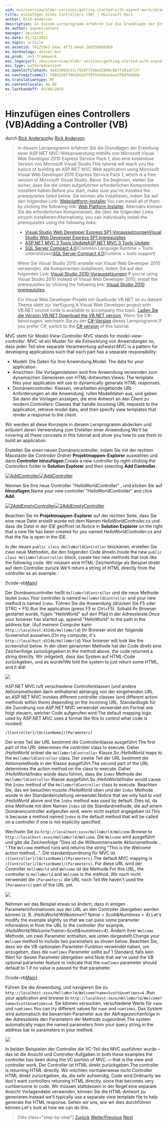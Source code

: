 ```yaml
---
uid: mvc/overview/older-versions/getting-started-with-aspnet-mvc3/vb/adding-a-controller
title: Hinzufügen eines Controllers (VB) | Microsoft Docs
author: Rick-Anderson
description: In diesem Lernprogramm erfahren Sie die Grundlagen der Erstellung einer ASP.NET MVC-Webanwendung mithilfe von Microsoft Visual Web Developer 2010 Express Service Pack 1, also...
ms.author: aspnetcontent
manager: wpickett
ms.date: 01/12/2011
ms.topic: article
ms.assetid: 741259e1-54ac-4f71-b4e8-2bd5560bb950
ms.technology: dotnet-mvc
ms.prod: .net-framework
msc.legacyurl: /mvc/overview/older-versions/getting-started-with-aspnet-mvc3/vb/adding-a-controller
msc.type: authoredcontent
ms.openlocfilehash: 9a433083c31c7929f7599e52800c887f301d7727
ms.sourcegitcommit: f8852267f463b62d7f975e56bea9aa3f68fbbdeb
ms.translationtype: MT
ms.contentlocale: de-DE
ms.lasthandoff: 04/06/2018
---
```

<a name="adding-a-controller-vb"></a><span data-ttu-id="58604-103">Hinzufügen eines Controllers (VB)</span><span class="sxs-lookup"><span data-stu-id="58604-103">Adding a Controller (VB)</span></span>
====================
<span data-ttu-id="58604-104">durch [Rick Anderson](https://github.com/Rick-Anderson)</span><span class="sxs-lookup"><span data-stu-id="58604-104">by [Rick Anderson](https://github.com/Rick-Anderson)</span></span>

> <span data-ttu-id="58604-105">In diesem Lernprogramm erfahren Sie die Grundlagen der Erstellung einer ASP.NET MVC-Webanwendung mithilfe von Microsoft Visual Web Developer 2010 Express Service Pack 1, also eine kostenlose Version von Microsoft Visual Studio.</span><span class="sxs-lookup"><span data-stu-id="58604-105">This tutorial will teach you the basics of building an ASP.NET MVC Web application using Microsoft Visual Web Developer 2010 Express Service Pack 1, which is a free version of Microsoft Visual Studio.</span></span> <span data-ttu-id="58604-106">Bevor Sie beginnen, stellen Sie sicher, dass Sie die unten aufgeführten erforderlichen Komponenten installiert haben.</span><span class="sxs-lookup"><span data-stu-id="58604-106">Before you start, make sure you've installed the prerequisites listed below.</span></span> <span data-ttu-id="58604-107">Sie können alle installieren, indem Sie auf den folgenden Link: [Webplattform-Installer](https://www.microsoft.com/web/gallery/install.aspx?appid=VWD2010SP1Pack).</span><span class="sxs-lookup"><span data-stu-id="58604-107">You can install all of them by clicking the following link: [Web Platform Installer](https://www.microsoft.com/web/gallery/install.aspx?appid=VWD2010SP1Pack).</span></span> <span data-ttu-id="58604-108">Alternativ können Sie die erforderlichen Komponenten, die über die folgenden Links einzeln installieren:</span><span class="sxs-lookup"><span data-stu-id="58604-108">Alternatively, you can individually install the prerequisites using the following links:</span></span>
> 
> - [<span data-ttu-id="58604-109">Visual Studio Web Developer Express SP1-Voraussetzungen</span><span class="sxs-lookup"><span data-stu-id="58604-109">Visual Studio Web Developer Express SP1 prerequisites</span></span>](https://www.microsoft.com/web/gallery/install.aspx?appid=VWD2010SP1Pack)
> - [<span data-ttu-id="58604-110">ASP.NET MVC 3 Tools Update</span><span class="sxs-lookup"><span data-stu-id="58604-110">ASP.NET MVC 3 Tools Update</span></span>](https://www.microsoft.com/web/gallery/install.aspx?appsxml=&amp;appid=MVC3)
> - <span data-ttu-id="58604-111">[SQL Server Compact 4.0](https://www.microsoft.com/web/gallery/install.aspx?appid=SQLCE;SQLCEVSTools_4_0)(Common Language Runtime + Tools unterstützen)</span><span class="sxs-lookup"><span data-stu-id="58604-111">[SQL Server Compact 4.0](https://www.microsoft.com/web/gallery/install.aspx?appid=SQLCE;SQLCEVSTools_4_0)(runtime + tools support)</span></span>
> 
> <span data-ttu-id="58604-112">Wenn Sie Visual Studio 2010 anstelle von Visual Web Developer 2010 verwenden, die Komponenten installieren, indem Sie auf den folgenden Link: [Visual Studio 2010-Voraussetzungen](https://www.microsoft.com/web/gallery/install.aspx?appsxml=&amp;appid=VS2010SP1Pack).</span><span class="sxs-lookup"><span data-stu-id="58604-112">If you're using Visual Studio 2010 instead of Visual Web Developer 2010, install the prerequisites by clicking the following link: [Visual Studio 2010 prerequisites](https://www.microsoft.com/web/gallery/install.aspx?appsxml=&amp;appid=VS2010SP1Pack).</span></span>
> 
> <span data-ttu-id="58604-113">Ein Visual Web Developer-Projekt mit Quellcode VB.NET ist zu diesem Thema steht zur Verfügung.</span><span class="sxs-lookup"><span data-stu-id="58604-113">A Visual Web Developer project with VB.NET source code is available to accompany this topic.</span></span> <span data-ttu-id="58604-114">[Laden Sie die Version VB.NET](https://code.msdn.microsoft.com/Introduction-to-MVC-3-10d1b098).</span><span class="sxs-lookup"><span data-stu-id="58604-114">[Download the VB.NET version](https://code.msdn.microsoft.com/Introduction-to-MVC-3-10d1b098).</span></span> <span data-ttu-id="58604-115">Wenn Sie C#-bevorzugen, wechseln Sie zu der [C#-Version](../cs/adding-a-controller.md) dieses Lernprogramm.</span><span class="sxs-lookup"><span data-stu-id="58604-115">If you prefer C#, switch to the [C# version](../cs/adding-a-controller.md) of this tutorial.</span></span>


<span data-ttu-id="58604-116">MVC steht für *Model-View-Controller*.</span><span class="sxs-lookup"><span data-stu-id="58604-116">MVC stands for *model-view-controller*.</span></span> <span data-ttu-id="58604-117">MVC ist ein Muster für die Entwicklung von Anwendungen so, dass jeder Teil eine separate Verantwortung aufweist:</span><span class="sxs-lookup"><span data-stu-id="58604-117">MVC is a pattern for developing applications such that each part has a separate responsibility:</span></span>

- <span data-ttu-id="58604-118">Modell: Die Daten für Ihre Anwendung.</span><span class="sxs-lookup"><span data-stu-id="58604-118">Model: The data for your application.</span></span>
- <span data-ttu-id="58604-119">Ansichten: Die Vorlagendateien wird Ihre Anwendung verwenden zum dynamischen Generieren von HTML-Antworten.</span><span class="sxs-lookup"><span data-stu-id="58604-119">Views: The template files your application will use to dynamically generate HTML responses.</span></span>
- <span data-ttu-id="58604-120">Domänencontroller: Klassen, verarbeiten eingehende URL-Anforderungen an die Anwendung, rufen Modelldaten aus, und geben Sie dann die Vorlagen anzeigen, die eine Antwort an den Client zu rendern.</span><span class="sxs-lookup"><span data-stu-id="58604-120">Controllers: Classes that handle incoming URL requests to the application, retrieve model data, and then specify view templates that render a response to the client.</span></span>

<span data-ttu-id="58604-121">Wir werden all diese Konzepte in diesem Lernprogramm abdecken und erläutert deren Verwendung zum Erstellen einer Anwendung.</span><span class="sxs-lookup"><span data-stu-id="58604-121">We'll be covering all these concepts in this tutorial and show you how to use them to build an application.</span></span>

<span data-ttu-id="58604-122">Erstellen Sie einen neuen Domänencontroller, indem Sie mit der rechten Maustaste die *Controller* Ordner **Projektmappen-Explorer** auswählen und dann **Controller hinzufügen**.</span><span class="sxs-lookup"><span data-stu-id="58604-122">Create a new controller by right-clicking the *Controllers* folder in **Solution Explorer** and then selecting **Add Controller**.</span></span>

<span data-ttu-id="58604-123">[![AddController](adding-a-controller/_static/image2.png "AddController")](adding-a-controller/_static/image1.png)</span><span class="sxs-lookup"><span data-stu-id="58604-123">[![AddController](adding-a-controller/_static/image2.png "AddController")](adding-a-controller/_static/image1.png)</span></span>

<span data-ttu-id="58604-124">Nennen Sie Ihre neue Controller &quot;HelloWorldController&quot; , und klicken Sie auf **hinzufügen**.</span><span class="sxs-lookup"><span data-stu-id="58604-124">Name your new controller &quot;HelloWorldController&quot; and click **Add**.</span></span>

<span data-ttu-id="58604-125">[![2AddEmptyController](adding-a-controller/_static/image4.png "2AddEmptyController")](adding-a-controller/_static/image3.png)</span><span class="sxs-lookup"><span data-stu-id="58604-125">[![2AddEmptyController](adding-a-controller/_static/image4.png "2AddEmptyController")](adding-a-controller/_static/image3.png)</span></span>

<span data-ttu-id="58604-126">Beachten Sie im **Projektmappen-Explorer** auf der rechten Seite, dass Sie eine neue Datei erstellt wurde mit dem Namen *HelloWorldController.cs* und dass die Datei in der IDE geöffnet ist.</span><span class="sxs-lookup"><span data-stu-id="58604-126">Notice in **Solution Explorer** on the right that a new file has been created for you named *HelloWorldController.cs* and that the file is open in the IDE.</span></span>

<span data-ttu-id="58604-127">In der neuen `public class HelloWorldController` blockieren, erstellen Sie zwei neue Methoden, die den folgenden Code ähneln.</span><span class="sxs-lookup"><span data-stu-id="58604-127">Inside the new `public class HelloWorldController` block, create two new methods that look like the following code.</span></span> <span data-ttu-id="58604-128">Wir müssen eine HTML-Zeichenfolge als Beispiel direkt auf dem Controller zurück.</span><span class="sxs-lookup"><span data-stu-id="58604-128">We'll return a string of HTML directly from the controller as an example.</span></span>

[!code-vb[Main](adding-a-controller/samples/sample1.vb)]

<span data-ttu-id="58604-129">Der Domänencontroller heißt `HelloWorldController` und die neue Methode lautet `Index`.</span><span class="sxs-lookup"><span data-stu-id="58604-129">Your controller is named `HelloWorldController` and your new method is named `Index`.</span></span> <span data-ttu-id="58604-130">Führen Sie die Anwendung (drücken Sie F5 oder STRG + F5).</span><span class="sxs-lookup"><span data-stu-id="58604-130">Run the application (press F5 or Ctrl+F5).</span></span> <span data-ttu-id="58604-131">Sobald Ihr Browser gestartet wurde, fügen &quot;HelloWorld&quot; auf den Pfad in der Adressleiste.</span><span class="sxs-lookup"><span data-stu-id="58604-131">Once your browser has started up, append &quot;HelloWorld&quot; to the path in the address bar.</span></span> <span data-ttu-id="58604-132">(Auf meinem Computer kann `http://localhost:43246/HelloWorld`) Ihr Browser wird der folgende Screenshot aussehen.</span><span class="sxs-lookup"><span data-stu-id="58604-132">(On my computer, it's `http://localhost:43246/HelloWorld`) Your browser will look like the screenshot below.</span></span> <span data-ttu-id="58604-133">In der oben genannten Methode hat der Code direkt eine Zeichenfolge zurückgegeben.</span><span class="sxs-lookup"><span data-stu-id="58604-133">In the method above, the code returned a string directly.</span></span> <span data-ttu-id="58604-134">Wir mitgeteilt, dass das System auf HTML-Code zurückgeben, und es wurde!</span><span class="sxs-lookup"><span data-stu-id="58604-134">We told the system to just return some HTML, and it did!</span></span>

![](adding-a-controller/_static/image5.png)

<span data-ttu-id="58604-135">ASP.NET MVC ruft verschiedene Controllerklassen (und andere Aktionsmethoden darin enthaltene) abhängig von der eingehenden URL an.</span><span class="sxs-lookup"><span data-stu-id="58604-135">ASP.NET MVC invokes different controller classes (and different action methods within them) depending on the incoming URL.</span></span> <span data-ttu-id="58604-136">Standardlogik für die Zuordnung von ASP.NET MVC verwendet verwendet ein Format wie folgt steuern, welcher Code aufgerufen wird:</span><span class="sxs-lookup"><span data-stu-id="58604-136">The default mapping logic used by ASP.NET MVC uses a format like this to control what code is invoked:</span></span>

`/[Controller]/[ActionName]/[Parameters]`

<span data-ttu-id="58604-137">Der erste Teil der URL bestimmt die Controllerklasse ausgeführt.</span><span class="sxs-lookup"><span data-stu-id="58604-137">The first part of the URL determines the controller class to execute.</span></span> <span data-ttu-id="58604-138">Daher */HelloWorld* ordnet die `HelloWorldController` Klasse.</span><span class="sxs-lookup"><span data-stu-id="58604-138">So */HelloWorld* maps to the `HelloWorldController` class.</span></span> <span data-ttu-id="58604-139">Der zweite Teil der URL bestimmt die Aktionsmethode in der Klasse ausgeführt.</span><span class="sxs-lookup"><span data-stu-id="58604-139">The second part of the URL determines the action method on the class to execute.</span></span> <span data-ttu-id="58604-140">Daher */HelloWorld/Index* würde dazu führen, dass die `Index` Methode der `HelloWorldController` Klasse ausgeführt.</span><span class="sxs-lookup"><span data-stu-id="58604-140">So */HelloWorld/Index* would cause the `Index` method of the `HelloWorldController` class to execute.</span></span> <span data-ttu-id="58604-141">Beachten Sie, das wir besuchen musste */HelloWorld* oben und der `Index` Methode wurde in der Standardeinstellung verwendet.</span><span class="sxs-lookup"><span data-stu-id="58604-141">Notice that we only had to visit */HelloWorld* above and the `Index` method was used by default.</span></span> <span data-ttu-id="58604-142">Dies ist, da eine Methode mit dem Namen `Index` ist die Standardmethode, die auf einem Domänencontroller aufgerufen wird, wenn nicht explizit angegeben ist.</span><span class="sxs-lookup"><span data-stu-id="58604-142">This is because a method named `Index` is the default method that will be called on a controller if one is not explicitly specified.</span></span>

<span data-ttu-id="58604-143">Wechseln Sie zu `http://localhost:xxxx/HelloWorld/Welcome`.</span><span class="sxs-lookup"><span data-stu-id="58604-143">Browse to `http://localhost:xxxx/HelloWorld/Welcome`.</span></span> <span data-ttu-id="58604-144">Die `Welcome` wird ausgeführt und gibt die Zeichenfolge &quot;Dies ist die Willkommensseite Aktionsmethode... &quot;.</span><span class="sxs-lookup"><span data-stu-id="58604-144">The `Welcome` method runs and returns the string &quot;This is the Welcome action method...&quot;.</span></span> <span data-ttu-id="58604-145">Die standardzuordnung für MVC ist `/[Controller]/[ActionName]/[Parameters]`.</span><span class="sxs-lookup"><span data-stu-id="58604-145">The default MVC mapping is `/[Controller]/[ActionName]/[Parameters]`.</span></span> <span data-ttu-id="58604-146">Für diese URL wird der Controller `HelloWorld` und `Welcome` ist die Methode.</span><span class="sxs-lookup"><span data-stu-id="58604-146">For this URL, the controller is `HelloWorld` and `Welcome` is the method.</span></span> <span data-ttu-id="58604-147">Wir noch nicht verwendet die `[Parameters]` die URL noch Teil.</span><span class="sxs-lookup"><span data-stu-id="58604-147">We haven't used the `[Parameters]` part of the URL yet.</span></span>

![](adding-a-controller/_static/image6.png)

<span data-ttu-id="58604-148">Nehmen wir das Beispiel etwas so ändern, dass in einigen Parameterinformationen aus der URL an den Controller übergeben werden können (z. B. */HelloWorld/Willkommen? Name = Scott&amp;Numtimes = 4*).</span><span class="sxs-lookup"><span data-stu-id="58604-148">Let's modify the example slightly so that we can pass some parameter information in from the URL to the controller (for example, */HelloWorld/Welcome?name=Scott&amp;numtimes=4*).</span></span> <span data-ttu-id="58604-149">Ändern Ihrer `Welcome` Methode, um zwei Parameter enthalten, wie unten dargestellt.</span><span class="sxs-lookup"><span data-stu-id="58604-149">Change your `Welcome` method to include two parameters as shown below.</span></span> <span data-ttu-id="58604-150">Beachten Sie, dass wir die VB-optionalen Parameter-Funktion verwendet haben, um anzugeben, dass die `numTimes` Parameter sollte auf 1 Standard, falls kein Wert für diesen Parameter übergeben wird.</span><span class="sxs-lookup"><span data-stu-id="58604-150">Note that we've used the VB optional parameter feature to indicate that the `numTimes` parameter should default to 1 if no value is passed for that parameter.</span></span>

[!code-vb[Main](adding-a-controller/samples/sample2.vb)]

<span data-ttu-id="58604-151">Führen Sie die Anwendung, und navigieren Sie zu `http://localhost:xxxx/HelloWorld/Welcome?name=Scott&numtimes=4` **.**</span><span class="sxs-lookup"><span data-stu-id="58604-151">Run your application and browse to `http://localhost:xxxx/HelloWorld/Welcome?name=Scott&numtimes=4`**.**</span></span> <span data-ttu-id="58604-152">Sie können versuchen, verschiedene Werte für `name` und `numtimes`.</span><span class="sxs-lookup"><span data-stu-id="58604-152">You can try different values for `name` and `numtimes`.</span></span> <span data-ttu-id="58604-153">Das System wird automatisch die benannten Parameter aus der Abfragezeichenfolge in der Adressleiste den Parametern der Methode zugeordnet.</span><span class="sxs-lookup"><span data-stu-id="58604-153">The system automatically maps the named parameters from your query string in the address bar to parameters in your method.</span></span>

![](adding-a-controller/_static/image7.png)

<span data-ttu-id="58604-154">In beiden Beispielen der Controller die VC-Teil des MVC ausführen wurde – das ist die Ansicht und Controller-Aufgaben.</span><span class="sxs-lookup"><span data-stu-id="58604-154">In both these examples the controller has been doing the VC portion of MVC — that is the view and controller work.</span></span> <span data-ttu-id="58604-155">Der Controller ist HTML direkt zurückgeben.</span><span class="sxs-lookup"><span data-stu-id="58604-155">The controller is returning HTML directly.</span></span> <span data-ttu-id="58604-156">Wir möchten normalerweise nicht Controller HTML direkt zurückgeben, da, die sehr aufwendig, Code wird.</span><span class="sxs-lookup"><span data-stu-id="58604-156">Ordinarily we don't want controllers returning HTML directly, since that becomes very cumbersome to code.</span></span> <span data-ttu-id="58604-157">Wir müssen stattdessen in der Regel eine separate Ansicht Vorlagendatei verwenden, können Sie die HTML-Antwort zu generieren.</span><span class="sxs-lookup"><span data-stu-id="58604-157">Instead we'll typically use a separate view template file to help generate the HTML response.</span></span> <span data-ttu-id="58604-158">Sehen wir uns, wie wir dies durchführen können.</span><span class="sxs-lookup"><span data-stu-id="58604-158">Let's look at how we can do this.</span></span>

> [!div class="step-by-step"]
> <span data-ttu-id="58604-159">[Zurück](intro-to-aspnet-mvc-3.md)
> [Weiter](adding-a-view.md)</span><span class="sxs-lookup"><span data-stu-id="58604-159">[Previous](intro-to-aspnet-mvc-3.md)
[Next](adding-a-view.md)</span></span>
